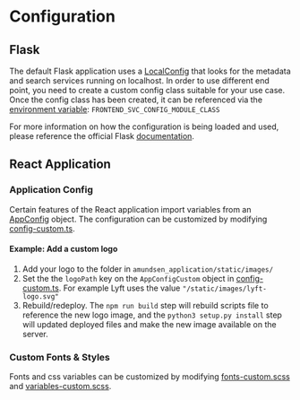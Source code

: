 # Configuration

## Flask
The default Flask application uses a [LocalConfig](https://github.com/lyft/amundsenfrontendlibrary/blob/master/amundsen_application/config.py) that looks for the metadata and search services running on localhost. In order to use different end point, you need to create a custom config class suitable for your use case. Once the config class has been created, it can be referenced via the [environment variable](https://github.com/lyft/amundsenfrontendlibrary/blob/4bf244d85bf82319b14919358691fd47a094e821/amundsen_application/wsgi.py#L5): `FRONTEND_SVC_CONFIG_MODULE_CLASS`

For more information on how the configuration is being loaded and used, please reference the official Flask [documentation](http://flask.pocoo.org/docs/1.0/config/#development-production).

## React Application

### Application Config
Certain features of the React application import variables from an [AppConfig](https://github.com/lyft/amundsenfrontendlibrary/blob/master/amundsen_application/static/js/config/config.ts#L5) object. The configuration can be customized by modifying [config-custom.ts](https://github.com/lyft/amundsenfrontendlibrary/blob/master/amundsen_application/static/js/config/config-custom.ts).

#### Example: Add a custom logo

1. Add your logo to the folder in `amundsen_application/static/images/`
2. Set the the `logoPath` key on the `AppConfigCustom` object in [config-custom.ts](https://github.com/lyft/amundsenfrontendlibrary/blob/master/amundsen_application/static/js/config/config-custom.ts). For example Lyft uses the value `"/static/images/lyft-logo.svg"`
3. Rebuild/redeploy. The `npm run build` step will rebuild scripts file to reference the new logo image, and the `python3 setup.py install` step will updated deployed files and make the new image available on the server.

### Custom Fonts & Styles
Fonts and css variables can be customized by modifying [fonts-custom.scss](https://github.com/lyft/amundsenfrontendlibrary/blob/master/amundsen_application/static/css/_fonts-custom.scss) and
[variables-custom.scss](https://github.com/lyft/amundsenfrontendlibrary/blob/master/amundsen_application/static/css/_variables-custom.scss).
